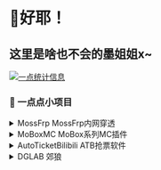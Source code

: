 # 👋好耶！
## 这里是啥也不会的墨姐姐x~

[![一点统计信息](https://github-readme-stats.vercel.app/api?username=MossCG&count_private=true&locale=cn&show_icons=true)]()

### 🔭 一点点小项目

<details> 
  <summary> MossFrp MossFrp内网穿透 </summary>
  
- [[Java] MossFrp管理后端-Ver2 MossFrpBackend2](https://github.com/MossFrp/MossFrpBackend2)
- [[Batch] MossFrp客户端-WinBat版 MossFrpClient-WindowsBat](https://github.com/MossFrp/MossFrpClient-WindowsBat)
- [[Java] MossFrp客户端-Java版 MossFrpClient-Java](https://github.com/MossFrp/MossFrpClient-Java)
</details>

<details> 
  <summary> MoBoxMC MoBox系列MC插件 </summary>
  
- [[Java] MoBox系列插件-前置 MoBoxCore](https://github.com/MoBoxMC/MoBoxCore)
- [[Java] MoBox系列小游戏插件-积分前置 MoBoxPoint](https://github.com/MoBoxMC/MoBoxPoint)
- [[Java] MoBox系列小游戏插件-猎人游戏 MoBoxHunter](https://github.com/MoBoxMC/MoBoxHunter)
- [[Java] MoBox系列小游戏插件-死亡交换 MoBoxDeathSwap](https://github.com/MoBoxMC/MoBoxDeathSwap)
- [[Java] MoBox系列优化插件-实体限制 MoBoxEntityLimit](https://github.com/MoBoxMC/MoBoxEntityLimit)
- [[Java] MoBox系列优化插件-跑图检测 MoBoxCheckRunMap](https://github.com/MoBoxMC/MoBoxCheckRunMap)
- [[Java] MoBox系列优化插件-自动重生 MoBoxAutoRespawn](https://github.com/MoBoxMC/MoBoxAutoRespawn)
</details>

<details> 
  <summary> AutoTicketBilibili ATB抢票软件 </summary>
  
- [[Python|Private] ATB软件本体 AutoTicketBilibili](https://github.com/AutoTicketBilibili/AutoTicketBilibili)
- [[Java|Private] ATB群控主控 ATBController](https://github.com/AutoTicketBilibili/ATBController)
- [[Python|Private] ATB快速部署 ATBDeployer](https://github.com/AutoTicketBilibili/ATBDeployer)
- [[Java] MCT余票监测 MossCheckTicket](https://github.com/AutoTicketBilibili/MossCheckTicket)
- [[Python] 高并发云Geetest验证 CloudGeetest](https://github.com/AutoTicketBilibili/CloudGeetest)
- [[Java] 简易Http邮件API EasyMail](https://github.com/AutoTicketBilibili/EasyMail)
</details>

<details> 
  <summary> DGLAB 郊狼 </summary>
  
- [[Python] 郊狼蓝牙无脑开发API DGLAB-BT](https://github.com/MossCG/DGLAB-BT)
- [[Java] 郊狼OnlineJudge联动 DGLAB-OI](https://github.com/MossCG/DGLAB-OI)
</details>



<!--
**MossCG/MossCG** is a ✨ _special_ ✨ repository because its `README.md` (this file) appears on your GitHub profile.

Here are some ideas to get you started:

- 🔭 I’m currently working on ...
- 🌱 I’m currently learning ...
- 👯 I’m looking to collaborate on ...
- 🤔 I’m looking for help with ...
- 💬 Ask me about ...
- 📫 How to reach me: ...
- 😄 Pronouns: ...
- ⚡ Fun fact: ...
-->
